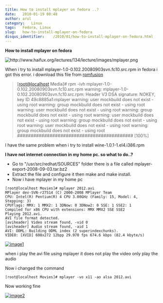 ```yaml
---
title: How to install mplayer on fedora ..?
date:   2010-01-19 08:48
author: arul
category:   Linux
tags:   Fedora, Linux
slug:   how-to-install-mplayer-on-fedora
disqus_identifier:    /2010/01/how-to-install-mplayer-on-fedora.html
---
```


**How to install mplayer on fedora**

![<http://www.haifux.org/lectures/134/lecture/images/mplayer.png>](http://www.haifux.org/lectures/134/lecture/images/mplayer.png)

When i try to install mplayer-1.0-0.102.20080903svn.fc10.src.rpm in
fedora i got this error. i download this file from
[rpmfusion](http://download1.rpmfusion.org/free/fedora/releases/10/Everything/source/SRPMS/repoview/index.html)

> \[<root@localhost> Media\]# rpm -ivh
> mplayer-1.0-0.102.20080903svn.fc10.src.rpm warning:
> mplayer-1.0-0.102.20080903svn.fc10.src.rpm: Header V3 DSA signature:
> NOKEY, key ID 49c8885a1:mplayer warning: user mockbuild does not
> exist - using root warning: group mockbuild does not exist - using
> root warning: user mockbuild does not exist - using root warning:
> group mockbuild does not exist - using root warning: user mockbuild
> does not exist - using root warning: group mockbuild does not exist -
> using root warning: user mockbuild does not exist - using root
> warning: group mockbuild does not exist - using root
> \########################################### \[100%\]

I have the same problem when i try to install wine-1.0.1-1.el4.i386.rpm

**I have not internet connection in my home pc. so what to do..?**

-   Go to \"/usr/src/redhat/SOURCES\" folder there is a file called
    mplayer-export-2008-09-03.tar.bz2
-   Extract the file and configure it then make and make install.
-   Now i have mplayer in my home pc

``` text
[root@localhost Movies]# mplayer 2012.avi
MPlayer dev-SVN-r27514 (C) 2000-2008 MPlayer Team
CPU: Intel(R) Pentium(R) 4 CPU 3.00GHz (Family: 15, Model: 4, Stepping: 3)
CPUflags: MMX: 1 MMX2: 1 3DNow: 0 3DNow2: 0 SSE: 1 SSE2: 1
Compiled for x86 CPU with extensions: MMX MMX2 SSE SSE2
Playing 2012.avi.
AVI file format detected.
[aviheader] Video stream found, -vid 0
[aviheader] Audio stream found, -aid 1
AVI: ODML: Building ODML index (2 superindexchunks).
VIDEO: [XVID] 608x272 12bpp 29.970 fps 674.6 kbps (82.4 kbyte/s)
```

[![image1](http://3.bp.blogspot.com/_X5tq9y9xv2s/S1W9z-cISFI/AAAAAAAAAHg/LW8cMmLo91E/s400/Screenshot-MPlayer.png)](http://3.bp.blogspot.com/_X5tq9y9xv2s/S1W9z-cISFI/AAAAAAAAAHg/LW8cMmLo91E/s1600-h/Screenshot-MPlayer.png)

when i play the avi file using mplayer it does not play the video only
play the audio

Now i changed the command

``` text
[root@localhost Movies]# mplayer -vo x11 -ao alsa 2012.avi
```

Now working fine

[![image2](http://4.bp.blogspot.com/_X5tq9y9xv2s/S1W90LG8hUI/AAAAAAAAAHo/M8yz1QPT8cs/s400/Screenshot-MPlayer-1.png)](http://4.bp.blogspot.com/_X5tq9y9xv2s/S1W90LG8hUI/AAAAAAAAAHo/M8yz1QPT8cs/s1600-h/Screenshot-MPlayer-1.png)
